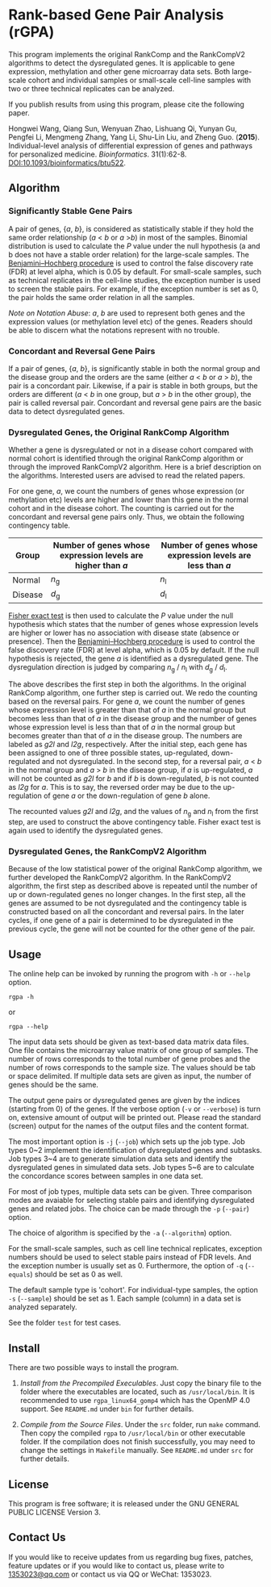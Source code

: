 # Rank-based Gene Pair Analysis (rGPA)
This program implements the original RankComp and the RankCompV2 algorithms to detect the dysregulated genes. It is applicable to gene expression, methylation and other gene microarray data sets. Both large-scale cohort and individual samples or small-scale cell-line samples with two or three technical replicates can be analyzed. 

If you publish results from using this program, please cite the following paper.

Hongwei Wang, Qiang Sun, Wenyuan Zhao, Lishuang Qi, Yunyan Gu, Pengfei Li, Mengmeng Zhang, Yang Li, Shu-Lin Liu, and Zheng Guo. (**2015**). Individual-level analysis of differential expression of genes and pathways for personalized medicine. *Bioinformatics*. 31(1):62-8. [DOI:10.1093/bioinformatics/btu522](http://dx.doi.org/10.1093/bioinformatics/btu522).


## Algorithm

### Significantly Stable Gene Pairs
A pair of genes, {*a*, *b*}, is considered as statistically stable if they hold the same order relationship (*a* < *b* or *a* >*b*) in most of the samples. Binomial distribution is used to calculate the *P* value under the null hypothesis (a and b does not have a stable order relation) for the large-scale samples. The [Benjamini–Hochberg procedure](https://en.wikipedia.org/wiki/False_discovery_rate) is used to control the false discovery rate (FDR) at level alpha, which is 0.05 by default. For small-scale samples, such as technical replicates in the cell-line studies, the exception number is used to screen the stable pairs. For example, if the exception number is set as 0, the pair holds the same order relation in all the samples. 

*Note on Notation Abuse*: *a*, *b* are used to represent both genes and the expression values (or methylation level etc) of the genes. Readers should be able to discern what the notations represent with no trouble. 

### Concordant and Reversal Gene Pairs
If a pair of genes, {*a*, *b*}, is significantly stable in both the normal group and the disease group and the orders are the same (either *a* < *b* or *a* > *b*), the pair is a concordant pair. Likewise, if a pair is stable in both groups, but the orders are different (*a* < *b* in one group, but *a* > *b* in the other group), the pair is called reversal pair.  Concordant and reversal gene pairs are the basic data to detect dysregulated genes.   


### Dysregulated Genes, the Original RankComp Algorithm
Whether a gene is dysregulated or not in a disease cohort compared with normal cohort is identified through the original RankComp algorithm or through the improved RankCompV2 algorithm. Here is a brief description on the algorithms. Interested users are advised to read the related papers.

For one gene, *a*, we count the numbers of genes whose expression (or methylation etc) levels are higher and lower than this gene in the normal cohort and in the disease cohort. The counting is carried out for the concordant and reversal gene pairs only. Thus, we obtain the following contingency table.

Group | Number of genes whose expression levels are higher than *a* | Number of genes whose expression levels are less than *a* 
---- | ------------ | -------------
Normal | *n*<sub>g</sub> | *n*<sub>l</sub>
Disease |*d*<sub>g</sub> | *d*<sub>l</sub>

[Fisher exact test](https://en.wikipedia.org/wiki/Fisher's_exact_test) is then used to calculate the *P* value under the null hypothesis which states that the number of genes whose expression levels are higher or lower has no association with disease state (absence or presence). Then the [Benjamini–Hochberg procedure](https://en.wikipedia.org/wiki/False_discovery_rate) is used to control the false discovery rate (FDR) at level alpha, which is 0.05 by default. If the null hypothesis is rejected, the gene *a* is identified as a dysregulated gene. The dysregulation direction is judged by comparing *n*<sub>g</sub> / *n*<sub>l</sub> with *d*<sub>g</sub> / *d*<sub>l</sub>. 

The above describes the first step in both the algorithms. In the original RankComp algorithm, one further step is carried out. We redo the counting based on the reversal pairs. For gene *a*, we count the number of genes whose expression level is greater than that of *a* in the normal group but becomes less than that of *a* in the disease group and the number of genes whose expression level is less than that of *a* in the normal group but becomes greater than that of *a* in the disease group. The numbers are labeled as *g2l* and *l2g*, respectively. After the initial step, each gene has been assigned to one of three possible states, up-regulated, down-regulated and not dysregulated. In the second step, for a reversal pair, *a* < *b* in the normal group and *a* > *b* in the disease group, if *a* is up-regulated, *a* will not be counted as *g2l* for *b* and if *b* is down-regulated, *b* is not counted as *l2g* for *a*. This is to say, the reversed order may be due to the up-regulation of gene *a* or the down-regulation of gene *b* alone.  

The recounted values *g2l* and *l2g*, and the values of *n*<sub>g</sub> and *n*<sub>l</sub> from the first step, are used to construct the above contingency table. Fisher exact test is again used to identify the dysregulated genes.         


### Dysregulated Genes, the RankCompV2 Algorithm
Because of the low statistical power of the original RankComp algorithm, we further developed the RankCompV2 algorithm.  In the RankCompV2 algorithm, the first step as described above is repeated until the number of up or down-regulated genes no longer changes. In the first step, all the genes are assumed to be not dysregulated and the contingency table is constructed based on all the concordant and reversal pairs. In the later cycles, if one gene of a pair is determined to be dysregulated in the previous cycle, the gene will not be counted for the other gene of the pair.        


## Usage
The online help can be invoked by running the progrom with `-h` or `--help` option. 
```
rgpa -h
```
or
```
rgpa --help
```
The input data sets should be given as text-based data matrix data files. One file contains the microarray value matrix of one group of samples. The number of rows corresponds to the total number of gene probes and the number of rows corresponds to the sample size.  The values should be tab or space delimited. If multiple data sets are given as input, the number of genes should be the same. 

The output gene pairs or dysregulated genes are given by the indices (starting from 0) of the genes. If the verbose option (`-v` or `--verbose`) is turn on, extensive amount of output will be printed out.  Please read the standard (screen) output for the names of the output files and the content format. 

The most important option is `-j` (`--job`) which sets up the job type.  Job types 0~2 implement the identification of dysregulated genes and subtasks. Job types 3~4 are to generate simulation data sets and identify the dysregulated genes in simulated data sets. Job types 5~6 are to calculate the concordance scores between samples in one data set. 

For most of job types, multiple data sets can be given. Three comparison modes are avaiable for selecting stable pairs and identifying dysregulated genes and related jobs. The choice can be made through the `-p` (`--pair`) option.  

The choice of algorithm is specified by the `-a` (`--algorithm`) option. 

For the small-scale samples, such as cell line technical replicates, exception numbers should be used to select stable pairs instead of FDR levels. And the exception number is usually set as 0. Furthermore, the option of `-q` (`--equals`) should be set as 0 as well. 

The default sample type is 'cohort'. For individual-type samples, the option `-s` (`--sample`) should be set as 1. Each sample (column) in a data set is analyzed separately.    

See the folder `test` for test cases. 

## Install 
There are two possible ways to install the program.

1. *Install from the Precompiled Execulables*.
Just copy the binary file to the folder where the executables are located, such as `/usr/local/bin`. It is recommended to use `rgpa_linux64_gomp4` which has the OpenMP 4.0 support.  See `README.md` under `bin` for further details.  

2. *Compile from the Source Files*. 
Under the `src` folder, run `make` command. Then copy the compiled `rgpa` to `/usr/local/bin` or other executable folder. If the compilation does not finish successfully, you may need to change the settings in `Makefile` manually. See `README.md` under `src` for further details. 

## License 
This program is free software; it is released under the GNU GENERAL PUBLIC LICENSE Version 3. 

## Contact Us

If you would like to receive updates from us regarding bug fixes, patches, feature updates or if you would like to contact us, please write to [1353023@qq.com](1353023@qq.com) or contact us via QQ or WeChat: 1353023.


